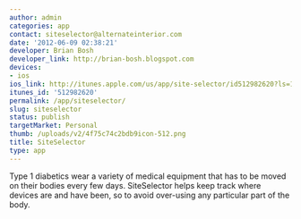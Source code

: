```yaml
---
author: admin
categories: app
contact: siteselector@alternateinterior.com
date: '2012-06-09 02:38:21'
developer: Brian Bosh
developer_link: http://brian-bosh.blogspot.com
devices: 
- ios
ios_link: http://itunes.apple.com/us/app/site-selector/id512982620?ls=1%26mt=8
itunes_id: '512982620'
permalink: /app/siteselector/
slug: siteselector
status: publish
targetMarket: Personal
thumb: /uploads/v2/4f75c74c2bdb9icon-512.png
title: SiteSelector
type: app
---
```


Type 1 diabetics wear a variety of medical equipment that has to be moved on their bodies every few days. SiteSelector helps keep track where devices are and have been, so to avoid over-using any particular part of the body.